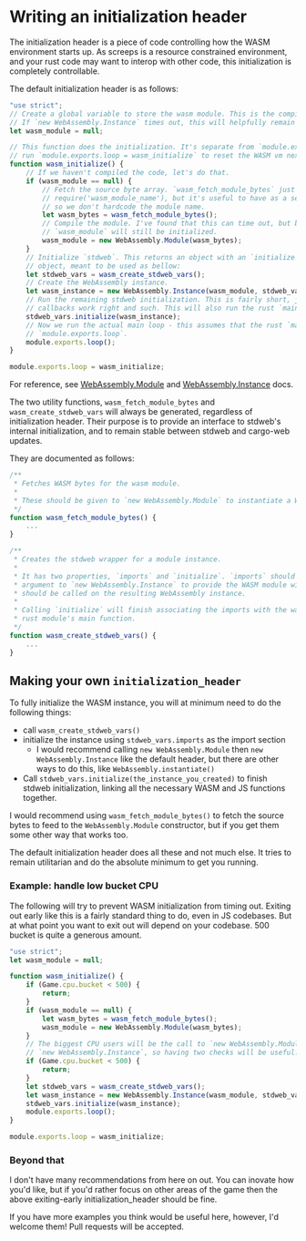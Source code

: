Writing an initialization header
================================

The initialization header is a piece of code controlling how the WASM environment starts up. As
screeps is a resource constrained environment, and your rust code may want to interop with other
code, this initialization is completely controllable.

The default initialization header is as follows:

```js
"use strict";
// Create a global variable to store the wasm module. This is the compiled uninstantiated code.
// If `new WebAssembly.Instance` times out, this will helpfully remain here to be reused next tick.
let wasm_module = null;

// This function does the initialization. It's separate from `module.exports.loop` so JS code can
// run `module.exports.loop = wasm_initialize` to reset the WASM vm next tick.
function wasm_initialize() {
    // If we haven't compiled the code, let's do that.
    if (wasm_module == null) {
        // Fetch the source byte array. `wasm_fetch_module_bytes` just returns
        // require('wasm_module_name'), but it's useful to have as a separate function
        // so we don't hardcode the module name.
        let wasm_bytes = wasm_fetch_module_bytes();
        // Compile the module. I've found that this can time out, but because of however it works,
        // `wasm_module` will still be initialized.
        wasm_module = new WebAssembly.Module(wasm_bytes);
    }
    // Initialize `stdweb`. This returns an object with an `initialize` function and `imports`
    // object, meant to be used as bellow:
    let stdweb_vars = wasm_create_stdweb_vars();
    // Create the WebAssembly instance.
    let wasm_instance = new WebAssembly.Instance(wasm_module, stdweb_vars.imports);
    // Run the remaining stdweb initialization. This is fairly short, just some things to make sure
    // callbacks work right and such. This will also run the rust `main` function.
    stdweb_vars.initialize(wasm_instance);
    // Now we run the actual main loop - this assumes that the rust `main` function overwrites
    // `module.exports.loop`.
    module.exports.loop();
}

module.exports.loop = wasm_initialize;
```

For reference, see [WebAssembly.Module] and [WebAssembly.Instance] docs.

The two utility functions, `wasm_fetch_module_bytes` and `wasm_create_stdweb_vars` will always be
generated, regardless of initialization header. Their purpose is to provide an interface to stdweb's internal initialization, and to remain stable between stdweb and cargo-web updates.

They are documented as follows:

```js
/**
 * Fetches WASM bytes for the wasm module.
 *
 * These should be given to `new WebAssembly.Module` to instantiate a WebAssembly module.
 */
function wasm_fetch_module_bytes() {
    ...
}

/**
 * Creates the stdweb wrapper for a module instance.
 *
 * It has two properties, `imports` and `initialize`. `imports` should be passed as the second
 * argument to `new WebAssembly.Instance` to provide the WASM module with imports, and `initialize`
 * should be called on the resulting WebAssembly instance.
 *
 * Calling `initialize` will finish associating the imports with the wasm module, and will call the
 * rust module's main function.
 */
function wasm_create_stdweb_vars() {
    ...
}
```

## Making your own `initialization_header`

To fully initialize the WASM instance, you will at minimum need to do the following things:

- call `wasm_create_stdweb_vars()`
- initialize the instance using `stdweb_vars.imports` as the import section
  - I would recommend calling `new WebAssembly.Module` then `new WebAssembly.Instance` like the
    default header, but there are other ways to do this, like `WebAssembly.instantiate()`
- Call `stdweb_vars.initialize(the_instance_you_created)` to finish stdweb initialization, linking
  all the necessary WASM and JS functions together.

I would recommend using `wasm_fetch_module_bytes()` to fetch the source bytes to feed to the
`WebAssembly.Module` constructor, but if you get them some other way that works too.

The default initialization header does all these and not much else. It tries to remain utilitarian
and do the absolute minimum to get you running.

### Example: handle low bucket CPU

The following will try to prevent WASM initialization from timing out. Exiting out early like this
is a fairly standard thing to do, even in JS codebases. But at what point you want to exit out will
depend on your codebase. 500 bucket is quite a generous amount.

```js
"use strict";
let wasm_module = null;

function wasm_initialize() {
    if (Game.cpu.bucket < 500) {
        return;
    }
    if (wasm_module == null) {
        let wasm_bytes = wasm_fetch_module_bytes();
        wasm_module = new WebAssembly.Module(wasm_bytes);
    }
    // The biggest CPU users will be the call to `new WebAssembly.Module` and
    // `new WebAssembly.Instance`, so having two checks will be useful.
    if (Game.cpu.bucket < 500) {
        return;
    }
    let stdweb_vars = wasm_create_stdweb_vars();
    let wasm_instance = new WebAssembly.Instance(wasm_module, stdweb_vars.imports);
    stdweb_vars.initialize(wasm_instance);
    module.exports.loop();
}

module.exports.loop = wasm_initialize;
```

### Beyond that

I don't have many recommendations from here on out. You can inovate how you'd like, but if you'd
rather focus on other areas of the game then the above exiting-early initialization_header should
be fine.

If you have more examples you think would be useful here, however, I'd welcome them! Pull requests
will be accepted.

[WebAssembly.Module]: https://developer.mozilla.org/en-US/docs/Web/JavaScript/Reference/Global_Objects/WebAssembly/Module#Constructor_Syntax
[WebAssembly.Instance]: https://developer.mozilla.org/en-US/docs/Web/JavaScript/Reference/Global_objects/WebAssembly/Instance#Constructor_Syntax
